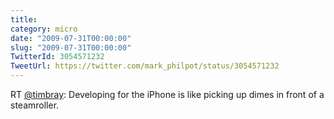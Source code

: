 ```yaml
---
title: 
category: micro
date: "2009-07-31T00:00:00"
slug: "2009-07-31T00:00:00"
TwitterId: 3054571232
TweetUrl: https://twitter.com/mark_philpot/status/3054571232
---
```


RT [@timbray](https://twitter.com/timbray): Developing for the iPhone is like
picking up dimes in front of a steamroller.
